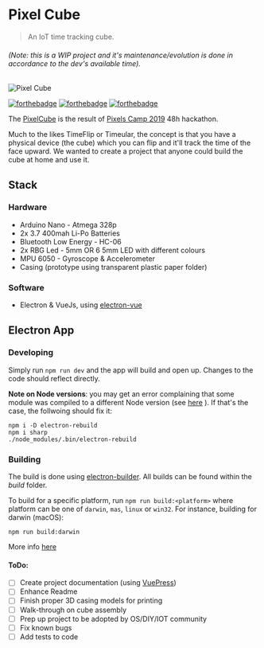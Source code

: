 # Pixel Cube

> An IoT time tracking cube.

###### (Note: this is a WIP project and it's maintenance/evolution is done in accordance to the dev's available time).

![Pixel Cube](https://github.com/mstrlaw/pixel_cube/blob/master/assets/cube_optimized.gif?raw=true)

[![forthebadge](https://forthebadge.com/images/badges/made-with-javascript.svg)](https://forthebadge.com) [![forthebadge](https://forthebadge.com/images/badges/powered-by-electricity.svg)](https://forthebadge.com) [![forthebadge](https://forthebadge.com/images/badges/60-percent-of-the-time-works-every-time.svg)](https://forthebadge.com)

The [PixelCube](https://pixelcube.xyz/) is the result of [Pixels Camp 2019](https://pixels.camp/) 48h hackathon.

Much to the likes TimeFlip or Timeular, the concept is that you have a physical device (the cube) which you can flip and it'll track the time of the face upward. We wanted to create a project that anyone could build the cube at home and use it.

## Stack

### Hardware
- Arduino Nano - Atmega 328p
- 2x 3.7 400mah Li-Po Batteries
- Bluetooth Low Energy - HC-06
- 2x RBG Led - 5mm OR 6 5mm LED with different colours
- MPU 6050 - Gyroscope & Accelerometer
- Casing (prototype using transparent plastic paper folder)

### Software
- Electron & VueJs, using [electron-vue](https://github.com/SimulatedGREG/electron-vue)


## Electron App

### Developing
Simply run `npm run dev` and the app will build and open up. Changes to the code should reflect directly.

**Note on Node versions**: you may get an error complaining that some module was compiled to a different Node version (see [here](https://github.com/onmyway133/blog/issues/69) ). If that's the case, the follwoing should fix it:
```
npm i -D electron-rebuild
npm i sharp
./node_modules/.bin/electron-rebuild
```

### Building
The build is done using [electron-builder](https://github.com/electron-userland/electron-builder). All builds can be found within the _build_ folder.

To build for a specific platform, run `npm run build:<platform>` where platform can be one of `darwin`, `mas`, `linux` or `win32`. For instance, building for darwin (macOS):

`npm run build:darwin`

More info [here](https://simulatedgreg.gitbooks.io/electron-vue/content/en/using-electron-builder.html)



#### ToDo:

- [ ] Create project documentation (using [VuePress](https://vuepress.vuejs.org/))
- [ ] Enhance Readme
- [ ] Finish proper 3D casing models for printing
- [ ] Walk-through on cube assembly
- [ ] Prep up project to be adopted by OS/DIY/IOT community 
- [ ] Fix known bugs
- [ ] Add tests to code
